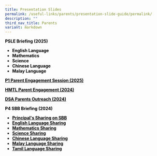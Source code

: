 ```yaml
---
title: Presentation Slides
permalink: /useful-links/parents/presentation-slide-guide/permalink/
description: ""
third_nav_title: Parents
variant: markdown
---
```

<p><span style="color: #000000;"><strong>PSLE Briefing (2025)</strong></span></p>
<ul>
<li><span style="color: #000000;"><strong>English Language</strong></span></li>
<li><span style="color: #000000;"><strong>Mathematics</strong></span></li>
<li><span style="color: #000000;"><strong>Science</strong></span></li>
<li><span style="color: #000000;"><strong>Chinese Language</strong></span></li>
<li><span style="color: #000000;"><strong>Malay Language</strong></span></li>
</ul>


<p><span style="color: #000000;"><strong><a href="/files/Primary_1_Parent_Engagement_Session_2025.pdf" style="color: #000000;">P1 Parent Engagement Session (2025)</a></strong></span>
</p>
<p><span style="color: #000000;"><strong><a href="/files/2024_hmtl_briefing.pdf" style="color: #000000;">HMTL Parent Engagement (2024)</a></strong></span>
</p>
<p><span style="color: #000000;"><strong><a href="/files/DSA_Parents_Outreach_2024.pdf" style="color: #000000;">DSA Parents Outreach (2024)</a></strong></span></p>
<p><span style="color: #000000;"><strong>P4 SBB Briefing (2024)</strong></span></p>
<ul>
<li><span style="color: #000000;"><strong><a href="/files/Principal_s_Sharing_on_SBB.pdf" style="color: #000000;">Principal's Sharing on SBB</a></strong></span></li>
<li><span style="color: #000000;"><strong><a href="https://youtu.be/V6TP0cqUpuo?si=C6AOJPA7NaGCuz6O" style="color: #000000;">English Language Sharing</a></strong></span></li>
<li><span style="color: #000000;"><strong><a href="https://youtu.be/IsmSL4BlsTE?si=BhYk53c-iXBVPVQX" style="color: #000000;">Mathematics Sharing</a></strong></span></li>
<li><span style="color: #000000;"><strong><a href="https://youtu.be/sGdTXrhXnA8?si=zYEZ81nCH3xc14ny" style="color: #000000;">Science Sharing</a></strong></span></li>
<li><span style="color: #000000;"><strong><a href="https://youtu.be/qx0jaoe8PxM?si=E1RFOL8DzdTj-4JY" style="color: #000000;">Chinese Language Sharing</a></strong></span></li>
<li><span style="color: #000000;"><strong><a href="https://youtu.be/XUDa1p1qLzY?si=OxpNKP16O492xrpW" style="color: #000000;">Malay Language Sharing</a></strong></span></li>
<li><span style="color: #000000;"><strong><a href="https://youtu.be/0DVz2KGN598?si=PB7g4dokNguG2bZ_" style="color: #000000;">Tamil Language Sharing</a></strong></span></li>
</ul>